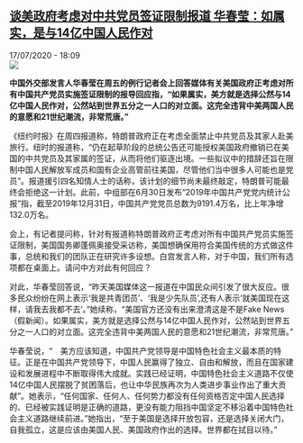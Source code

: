 <!--1595004975000-->
[谈美政府考虑对中共党员签证限制报道 华春莹：如属实，是与14亿中国人民作对](http://www.rfi.fr//cn/%E6%94%BF%E6%B2%BB/20200717-%E8%B0%88%E7%BE%8E%E6%94%BF%E5%BA%9C%E8%80%83%E8%99%91%E5%AF%B9%E4%B8%AD%E5%85%B1%E5%85%9A%E5%91%98%E7%AD%BE%E8%AF%81%E9%99%90%E5%88%B6%E6%8A%A5%E9%81%93-%E5%8D%8E%E6%98%A5%E8%8E%B9-%E5%A6%82%E5%B1%9E%E5%AE%9E%EF%BC%8C%E6%98%AF%E4%B8%8E14%E4%BA%BF%E4%B8%AD%E5%9B%BD%E4%BA%BA%E6%B0%91%E4%BD%9C%E5%AF%B9)
------

<div>17/07/2020 - 18:09</div><img src="https://s.rfi.fr/media/display/d5b7eec0-9f5a-11ea-ba30-005056a98db9/w:310/p:16x9/t%C3%A9l%C3%A9chargement-28.jpg"><p><strong>中国外交部发言人华春莹在周五的例行记者会上回答媒体有关美国政府正考虑对所有中国共产党员实施签证限制的报导回应指，“如果属实，美方就是选择公然与14亿中国人民作对，公然站到世界五分之一人口的对立面。这完全违背中美两国人民的意愿和21世纪潮流，非常荒唐。”</strong></p><div class="t-content__body u-clearfix"><div class="m-interstitial"></div><p>《纽约时报》在周四报道称，特朗普政府正在考虑全面禁止中共党员及其家人赴美旅行。纽时的报道称，“仍在起草阶段的总统公告还可能授权美国政府撤销已在美国的中共党员及其家属的签证，从而将他们驱逐出境。一些拟议中的措辞还旨在限制中国人民解放军成员和国有企业高管前往美国，尽管他们当中很多人可能也是党员”。报道援引四名知情人士的话称，该计划的细节尚未最终敲定，特朗普可能最终会拒绝这一计划。此前，中组部在6月30日发布“2019年中国共产党党内统计公报”指，截至2019年12月31日，中国共产党党员总数为9191.4万名，比上年净增132.0万名。</p><p>会上，有记者提问称，针对有报道称特朗普政府正考虑对所有中国共产党员实施签证限制，美国国务卿蓬佩奥接受采访称，美国想确保用符合美国传统的方式做这件事，总统和我们的团队正在研究许多设想。白宫发言人称，对于中国，我们所有选项都在桌面上。请问中方对此有何回应？</p><p>对此，华春莹回答说，“昨天美国媒体这一报道在中国民众间引发了很大反应。很多民众纷纷在网上表示‘我是共青团员’、‘我是少先队员’,还有人表示‘就美国现在这样，请我去我都不去’。”她续称，“美国官方还没有出来澄清这是不是Fake News（假新闻）。如果属实，美方就是选择公然与14亿中国人民作对，公然站到世界五分之一人口的对立面。这完全违背中美两国人民的意愿和21世纪潮流，非常荒唐。”</p><p>华春莹说，“　美方应该知道，中国共产党领导是中国特色社会主义最本质的特征。正是在中国共产党领导下，中国人民赢得了独立、自由和解放，而且在国家建设和发展进程中不断取得伟大成就。实践已经证明，中国特色社会主义道路不仅使14亿中国人民摆脱了贫困落后，也让中华民族再次为人类进步事业作出了重大贡献”。她表示，“任何国家、任何人、任何势力都没有任何资格否定中国人民选择的、已经被实践证明是正确的道路，更没有能力阻挡中国坚定不移沿着中国特色社会主义道路继续前进。”她指出，“至于美国是选择开放包容，还是选择关闭大门，自我孤立，这是应该由美国人民、美国政府作出的选择。世界都在拭目以待。”</p><div class="o-self-promo o-self-promo--nl o-self-promo--hidden" data-selfpromo-newsletter></div><div class="o-self-promo o-self-promo--app o-self-promo--hidden" data-selfpromo-app></div></div>
